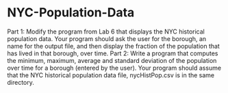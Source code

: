 # NYC-Population-Data
Part 1: Modify the program from Lab 6 that displays the NYC historical population data. Your program should ask the user for the borough, an name for the output file, and then display the fraction of the population that has lived in that borough, over time.
Part 2: Write a program that computes the minimum, maximum, average and standard deviation of the population over time for a borough (entered by the user). Your program should assume that the NYC historical population data file, nycHistPop.csv is in the same directory.
